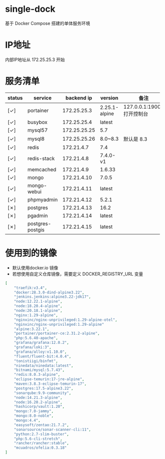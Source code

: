 # single-dock

基于 Docker Compose 搭建的单体服务环境

# IP地址
内部IP地址从 172.25.25.3 开始

# 服务清单

| status | service | backend ip | version | 备注 |
|---|---|---|---|---|
| [&check;] | portainer | 172.25.25.3 | 2.25.1-alpine | 127.0.0.1:19000 打开控制台 |
| [&check;] | busybox | 172.25.25.4 | latest | |
| [&check;] | mysql57 | 172.25.25.25 | 5.7 | |
| [&check;] | mysql8 | 172.25.25.26  | 8.0~8.3 | 默认是 8.3 |
| [&check;] | redis | 172.21.4.7 | 7.4 | |
| [&check;] | redis-stack | 172.21.4.8 | 7.4.0-v1 | |
| [&check;] | memcached | 172.21.4.9 | 1.6.33 | |
| [&check;] | mongo | 172.21.4.10 | 7.0.5 | |
| [&check;] | mongo-webui | 172.21.4.11 | latest | |
| [&check;] | phpmyadmin | 172.21.4.12 | 5.2.1 | |
| [&cross;] | postgres | 172.21.4.13 | 16.2 | |
| [&cross;] | pgadmin | 172.21.4.14 | latest | |
| [&cross;] | postgres-postgis | 172.21.4.15 | latest | |

# 使用到的镜像
- 默认使用docker.io 镜像
- 若想使用自定义仓库镜像，需要定义 DOCKER_REGISTRY_URL 变量

```json
[
    "traefik:v3.4",
    "docker:28.3.0-dind-alpine3.22",
    "jenkins.jenkins:alpine3.22-jdk17",
    "node:12.22.1-alpine",
    "node:18.20.4-alpine",
    "node:20.18.1-alpine",
    "nginx:1.29-alpine",
    "nginxinc/nginx-unprivileged:1.29-alpine-otel",
    "nginxinc/nginx-unprivileged:1.29-alpine"
    "alpine:3.22.1",
    "portainer/portainer-ce:2.31.2-alpine",
    "php:5.6.40-apache",
    "grafana/grafana:12.0.2",
    "grafana/loki:3",
    "grafana/alloy:v1.10.0",
    "fluent/fluent-bit:4.0.4",
    "tonistiigi/binfmt",
    "ninedata/ninedata:latest",
    "bitnami/mysql:5.7.43",
    "redis:8.0.3-alpine",
    "eclipse-temurin:17-jre-alpine",
    "maven:3.8.3-eclipse-temurin-17",
    "postgres:17.5-alpine3.22",
    "sonarqube:9.9-community",
    "node:14.21.3-alpine",
    "node:16.20.2-alpine",
    "hashicorp/vault:1.20",
    "mongo:7.0-jammy",
    "mongo:8.0-noble",
    "mongo:4.4",
    "easysoft/zentao:21.7.2",
    "sonarsource/sonar-scanner-cli:11",
    "python:2.7-slim-buster",
    "php:5.6-cli-stretch",
    "rancher/rancher:stable",
    "mcuadros/ofelia:0.3.18"
]
```
